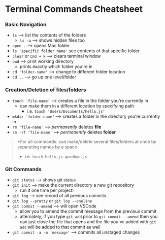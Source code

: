 # Terminal Commands Cheatsheet

### **Basic Navigation**
- ```ls``` --> list the contents of the folders
  - ```ls -a``` --> shows hidden files too
- ```open .``` --> opens Mac folder 
- ```ls 'specific folder name'``` see contents of that specific folder
- ```clear``` or ```Cmd + k``` --> clears terminal window
- ```pwd``` --> print working directory
  - prints exactly which folder you're in
- ```cd 'folder-name'``` --> change to different folder location
- ```cd ..``` --> go up one level/folder

### **Creation/Deletion of files/folders**
- ```touch 'file-name'``` --> creates a file in the folder you're currently in
  - can make them in a different location by specifying path
    - i.e. ```touch 'Users/Documents/hello.js'```
- ```mkdir 'folder-name'``` --> creates a folder in the directory you're currently in
- ```rm 'file-name'``` --> *permanently* deletes **file**
- ```rm -rf 'file-name'``` --> *permanently* deletes **folder**
> *For all commands: can make/delete several files/folders at once by separating names by a space
 > - i.e. ```touch hello.js goodbye.js```

### **Git Commands**
- ```git status``` --> shows git status
- ```git init``` --> make the current directory a new git repository
  - run it one time per project!
- ```git log``` --> see record of all previous commits 
- ```git log --pretty``` or ```git log --oneline```
- ```git commit --amend``` --> will open VSCode 
  - allow you to amend the commit message from the previous commit
  - alternately, if you type ```git add``` prior to ```git commit --amend``` then you can just close the file that opens and the file you've added with ```git add``` will be added to that commit as well
- ```git commit -a -m 'message'``` --> commits all unstaged changes


